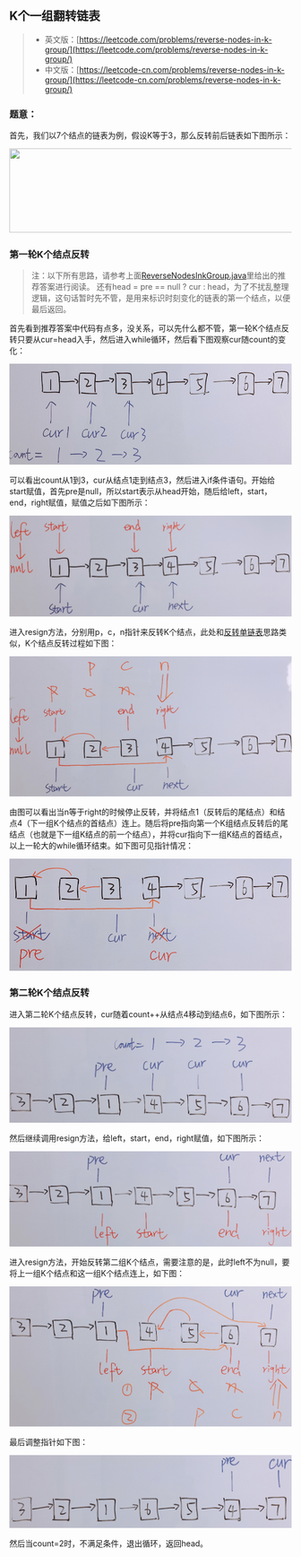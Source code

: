 ##  K个一组翻转链表
> - 英文版：[https://leetcode.com/problems/reverse-nodes-in-k-group/](https://leetcode.com/problems/reverse-nodes-in-k-group/)
> - 中文版：[https://leetcode-cn.com/problems/reverse-nodes-in-k-group/](https://leetcode-cn.com/problems/reverse-nodes-in-k-group/)

### 题意：

首先，我们以7个结点的链表为例，假设K等于3，那么反转前后链表如下图所示：
<div align="center"><img src="/img/reverseNodeInKGroup/1.png" height="150" width="700" ></div>

### 第一轮K个结点反转
> 注：以下所有思路，请参考上面[ReverseNodesInkGroup.java](https://github.com/gaoshengnan/LeetCode/tree/master/src/main/java/linkedlist/reverseList)里给出的推荐答案进行阅读。
> 还有head = pre == null ? cur : head，为了不扰乱整理逻辑，这句话暂时先不管，是用来标识时刻变化的链表的第一个结点，以便最后返回。

首先看到推荐答案中代码有点多，没关系，可以先什么都不管，第一轮K个结点反转只要从cur=head入手，然后进入while循环，然后看下图观察cur随count的变化：
<div align="center"><img src="../../../resources/img/reverseNodeInKGroup/2.png" height="180" width="700" ></div>

可以看出count从1到3，cur从结点1走到结点3，然后进入if条件语句。开始给start赋值，首先pre是null，所以start表示从head开始，随后给left，start，end，right赋值，赋值之后如下图所示：
<div align="center"><img src="../../../resources/img/reverseNodeInKGroup/3.png" height="180" width="700" ></div>

进入resign方法，分别用p，c，n指针来反转K个结点，此处和[反转单链表](https://github.com/gaoshengnan/LeetCode/tree/master/src/main/java/linkedlist/reverseList)思路类似，K个结点反转过程如下图：
<div align="center"><img src="../../../resources/img/reverseNodeInKGroup/4.png" height="250" width="700" ></div>

由图可以看出当n等于right的时候停止反转，并将结点1（反转后的尾结点）和结点4（下一组K个结点的首结点）连上。随后将pre指向第一个K组结点反转后的尾结点（也就是下一组K结点的前一个结点），并将cur指向下一组K结点的首结点，以上一轮大的while循环结束。如下图可见指针情况：
<div align="center"><img src="../../../resources/img/reverseNodeInKGroup/5.png" height="200" width="700" ></div>

### 第二轮K个结点反转
进入第二轮K个结点反转，cur随着count++从结点4移动到结点6，如下图所示：
<div align="center"><img src="../../../resources/img/reverseNodeInKGroup/6.png" height="170" width="700" ></div>

然后继续调用resign方法，给left，start，end，right赋值，如下图所示：
<div align="center"><img src="../../../resources/img/reverseNodeInKGroup/7.png" height="170" width="700" ></div>

进入resign方法，开始反转第二组K个结点，需要注意的是，此时left不为null，要将上一组K个结点和这一组K个结点连上，如下图：
<div align="center"><img src="../../../resources/img/reverseNodeInKGroup/8.png" height="250" width="700" ></div>

最后调整指针如下图：
<div align="center"><img src="../../../resources/img/reverseNodeInKGroup/9.png" height="130" width="700" ></div>

然后当count=2时，不满足条件，退出循环，返回head。
